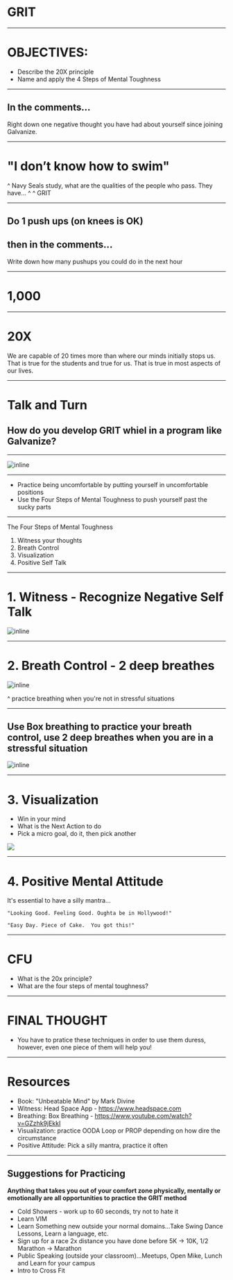 
# GRIT

---

# OBJECTIVES:
- Describe the 20X principle
- Name and apply the 4 Steps of Mental Toughness

---

## In the comments...
Right down one negative thought you have had about yourself since joining Galvanize.

---

# "I don’t know how to swim"

^ Navy Seals study, what are the qualities of the people who pass.  They have...
^
^ GRIT


---

## Do 1 push ups (on knees is OK)

## then in the comments...

Write down how many pushups you could do in the next hour

---

# 1,000

---

# 20X

We are capable of 20 times more than where our minds initially stops us.  That is true for the students and true for us.  That is true in most aspects of our lives.

---

# Talk and Turn

## How do you develop GRIT whiel in a program like Galvanize?

---

![inline](images/tyson.jpg)

---

- Practice being uncomfortable by putting yourself in uncomfortable positions
- Use the Four Steps of Mental Toughness to push yourself past the sucky parts

---

The Four Steps of Mental Toughness
1. Witness your thoughts
2. Breath Control
3. Visualization
4. Positive Self Talk

---

# 1. Witness - Recognize Negative Self Talk
![inline](images/witness.jpg)

---

# 2. Breath Control - 2 deep breathes

![inline](images/breathe.jpg)

^ practice breathing when you're not in stressful situations

---

## Use Box breathing to practice your breath control, use 2 deep breathes when you are in a stressful situation

![inline](images/boxbreathing.jpg)

---

# 3. Visualization
- Win in your mind
- What is the Next Action to do
- Pick a micro goal, do it, then pick another

![](images/everest.png)

---

# 4. Positive Mental Attitude

It's essential to have a silly mantra...

```
"Looking Good. Feeling Good. Oughta be in Hollywood!"

"Easy Day. Piece of Cake.  You got this!"
```

---

# CFU

- What is the 20x principle?
- What are the four steps of mental toughness?

---

# FINAL THOUGHT

- You have to pratice these techniques in order to use them duress, however, even one piece of them will help you!

---

# Resources

- Book: "Unbeatable Mind" by Mark Divine
- Witness: Head Space App - https://www.headspace.com
- Breathing: Box Breathing - https://www.youtube.com/watch?v=GZzhk9jEkkI
- Visualization: practice OODA Loop or PROP depending on how dire the circumstance
- Positive Attitude: Pick a silly mantra, practice it often

---

## Suggestions for Practicing
__Anything that takes you out of your comfort zone physically, mentally or emotionally are all opportunities to practice the GRIT method__

- Cold Showers - work up to 60 seconds, try not to hate it
- Learn VIM
- Learn Something new outside your normal domains...Take Swing Dance Lessons, Learn a language, etc.
- Sign up for a race 2x distance you have done before 5K -> 10K, 1/2 Marathon -> Marathon
- Public Speaking (outside your classroom)...Meetups, Open Mike, Lunch and Learn for your campus
- Intro to Cross Fit

